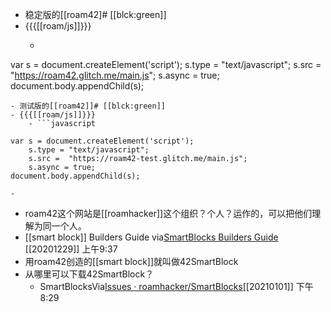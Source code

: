 - 稳定版的[[roam42]# [[blck:green]]
- {{{[[roam/js]]}}}
    - ```javascript

var s = document.createElement('script');
	s.type = "text/javascript";
  	s.src =  "https://roam42.glitch.me/main.js";
  	s.async = true;
document.body.appendChild(s);
```
- 测试版的[[roam42]]# [[blck:green]]
- {{{[[roam/js]]}}}
    - ```javascript

var s = document.createElement('script');
	s.type = "text/javascript";
  	s.src =  "https://roam42-test.glitch.me/main.js";
  	s.async = true;
document.body.appendChild(s);
```
    - 
- roam42这个网站是[[roamhacker]]这个组织？个人？运作的，可以把他们理解为同一个人。
- [[smart block]] Builders Guide
via[SmartBlocks Builders Guide](https://roamresearch.com/#/app/roamhacker/page/GH0401tnt)
[[20201229]] 上午9:37
- 用roam42创造的[[smart block]]就叫做42SmartBlock
- 从哪里可以下载42SmartBlock？
    - SmartBlocksVia[Issues · roamhacker/SmartBlocks](https://github.com/roamhacker/SmartBlocks/labels/SmartBlock)[[20210101]] 下午8:29
